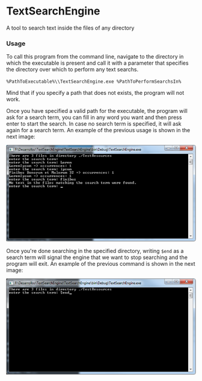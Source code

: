 # TextSearchEngine
A tool to search text inside the files of any directory

### Usage 

To call this program from the command line, navigate to the directory in which the executable is present and call it with a parameter that specifies the directory over which to perform any text searchs.

`%PathToExecutable%\\TextSearchEngine.exe %PathToPerformSearchsIn%`

Mind that if you specify a path that does not exists, the program will not work.

Once you have specified a valid path for the executable, the program will ask for a search term, you can fill in any word you want and then press enter to start the search. In case no search term is specified, it will ask again for a search term. An example of the previous usage is shown in the next image:

![alt text](https://github.com/Rayffer/TextSearchEngine/blob/master/ReadmeResources/NormalOperationExample.png)

Once you're done searching in the specified directory, writing `$end` as a search term will signal the engine that we want to stop searching and the program will exit. An example of the previous command is shown in the next image:

![alt text](https://github.com/Rayffer/TextSearchEngine/blob/master/ReadmeResources/ExitOperationExample.png)
